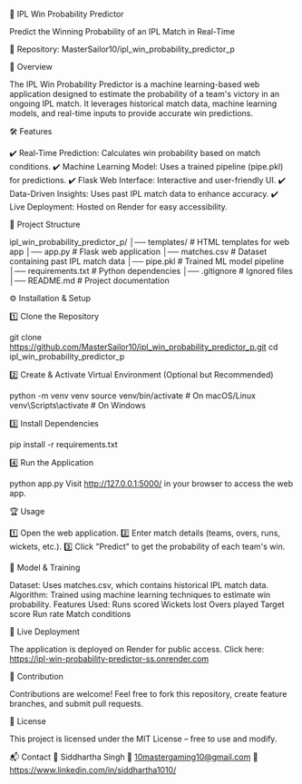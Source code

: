 🏏 IPL Win Probability Predictor

Predict the Winning Probability of an IPL Match in Real-Time

🔗 Repository: MasterSailor10/ipl_win_probability_predictor_p

🚀 Overview

The IPL Win Probability Predictor is a machine learning-based web application designed to estimate the probability of a team's victory in an ongoing IPL match. It leverages historical match data, machine learning models, and real-time inputs to provide accurate win predictions.

🛠️ Features

✔️ Real-Time Prediction: Calculates win probability based on match conditions. ✔️ Machine Learning Model: Uses a trained pipeline (pipe.pkl) for predictions. ✔️ Flask Web Interface: Interactive and user-friendly UI. ✔️ Data-Driven Insights: Uses past IPL match data to enhance accuracy. ✔️ Live Deployment: Hosted on Render for easy accessibility.

📂 Project Structure

ipl_win_probability_predictor_p/ │── templates/ # HTML templates for web app
│── app.py # Flask web application
│── matches.csv # Dataset containing past IPL match data
│── pipe.pkl # Trained ML model pipeline
│── requirements.txt # Python dependencies
│── .gitignore # Ignored files
│── README.md # Project documentation

⚙️ Installation & Setup

1️⃣ Clone the Repository

git clone https://github.com/MasterSailor10/ipl_win_probability_predictor_p.git cd ipl_win_probability_predictor_p

2️⃣ Create & Activate Virtual Environment (Optional but Recommended)

python -m venv venv source venv/bin/activate # On macOS/Linux venv\Scripts\activate # On Windows

3️⃣ Install Dependencies

pip install -r requirements.txt

4️⃣ Run the Application

python app.py Visit http://127.0.0.1:5000/ in your browser to access the web app.

🏆 Usage

1️⃣ Open the web application. 2️⃣ Enter match details (teams, overs, runs, wickets, etc.). 3️⃣ Click "Predict" to get the probability of each team's win.

🎯 Model & Training

Dataset: Uses matches.csv, which contains historical IPL match data. Algorithm: Trained using machine learning techniques to estimate win probability. Features Used: Runs scored Wickets lost Overs played Target score Run rate Match conditions

🔗 Live Deployment

The application is deployed on Render for public access. Click here: https://ipl-win-probability-predictor-ss.onrender.com

🤝 Contribution

Contributions are welcome! Feel free to fork this repository, create feature branches, and submit pull requests.

📜 License

This project is licensed under the MIT License – free to use and modify.

📬 Contact 👤 Siddhartha Singh 📧 10mastergaming10@gmail.com 🔗 https://www.linkedin.com/in/siddhartha1010/

